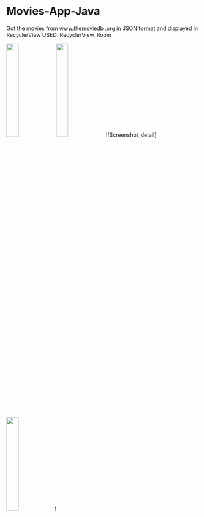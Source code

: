 # Movies-App-Java
Got the movies from www.themoviedb .org in JSON format and displayed in RecyclerView
USED: RecyclerView, Room

<img src="https://user-images.githubusercontent.com/111049118/193454370-ab3ddfb6-1bee-4c68-bac7-96a7ddca8c78.png" width=25% height=25%>

<img src="https://user-images.githubusercontent.com/111049118/193456348-458b3a58-52ea-4d47-a84e-c9bd4ae5fb9d.png" width=25% height=25%>
![Screenshot_detail]
<img src="https://user-images.githubusercontent.com/111049118/193456353-10e41eae-72ba-4423-bca2-e8efb79baa7f.png" width=25% height=25%>!

